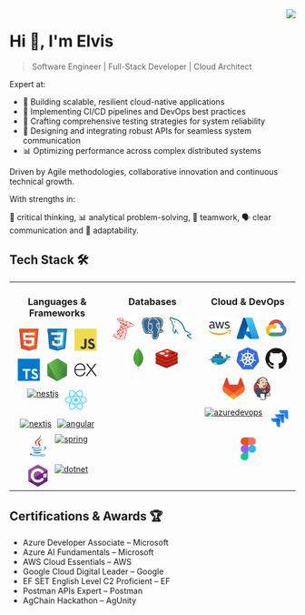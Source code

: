 <img align="right" src="https://visitor-badge.laobi.icu/badge?page_id=gisioraelvis.gisioraelvis">

# Hi 👋, I'm Elvis

> Software Engineer | Full-Stack Developer | Cloud Architect

Expert at:

- 🔨 Building scalable, resilient cloud-native applications
- 🔄 Implementing CI/CD pipelines and DevOps best practices
- 🧪 Crafting comprehensive testing strategies for system reliability
- 🔌 Designing and integrating robust APIs for seamless system communication
- 📊 Optimizing performance across complex distributed systems

Driven by Agile methodologies, collaborative innovation and continuous technical growth.

With strengths in:

🧠 critical thinking, 📊 analytical problem-solving, 👥 teamwork, 🗣️ clear communication and 🔄 adaptability.

## Tech Stack 🛠️

<table style="width:100%; table-layout:fixed">
  <tr>
    <td valign="top" width="33%">
      <h3 align="center">Languages & Frameworks</h3>
      <div align="center" style="display:flex; flex-wrap:wrap; justify-content:center; gap:10px">
        <!-- Web Foundations -->
        <a href="#" title="HTML5 - 90%"><img src="https://raw.githubusercontent.com/devicons/devicon/master/icons/html5/html5-original.svg" alt="html5" width="40" height="40"/></a>
        <a href="#" title="CSS3 - 85%"><img src="https://raw.githubusercontent.com/devicons/devicon/master/icons/css3/css3-original.svg" alt="css3" width="40" height="40"/></a>
        <!-- JavaScript Ecosystem -->
        <a href="#" title="JavaScript - 90%"><img src="https://raw.githubusercontent.com/devicons/devicon/master/icons/javascript/javascript-original.svg" alt="javascript" width="40" height="40"/></a>
        <a href="#" title="TypeScript - 85%"><img src="https://raw.githubusercontent.com/devicons/devicon/master/icons/typescript/typescript-original.svg" alt="typescript" width="40" height="40"/></a>
        <a href="#" title="Node.js - 85%"><img src="https://raw.githubusercontent.com/devicons/devicon/master/icons/nodejs/nodejs-original.svg" alt="nodejs" width="40" height="40"/></a>
        <a href="#" title="Express.js - 85%"><img src="https://raw.githubusercontent.com/devicons/devicon/master/icons/express/express-original.svg" alt="express" width="40" height="40"/></a>
        <a href="#" title="NestJS - 80%"><img src="https://cdn.jsdelivr.net/gh/devicons/devicon@latest/icons/nestjs/nestjs-original.svg" alt="nestjs" width="40" height="40"/></a>
        <a href="#" title="React - 85%"><img src="https://raw.githubusercontent.com/devicons/devicon/master/icons/react/react-original.svg" alt="react" width="40" height="40"/></a>
        <a href="#" title="Next.js - 80%"><img src="https://cdn.jsdelivr.net/gh/devicons/devicon@latest/icons/nextjs/nextjs-original.svg" alt="nextjs" width="40" height="40"/></a>
        <a href="#" title="Angular - 75%"><img src="https://cdn.jsdelivr.net/gh/devicons/devicon@latest/icons/angular/angular-original.svg" alt="angular" width="40" height="40"/></a>
        <!-- Java Ecosystem -->
        <a href="#" title="Java - 75%"><img src="https://raw.githubusercontent.com/devicons/devicon/master/icons/java/java-original.svg" alt="java" width="40" height="40"/></a>
        <a href="#" title="Spring Boot - 70%"><img src="https://cdn.jsdelivr.net/gh/devicons/devicon@latest/icons/spring/spring-original.svg" alt="spring" width="40" height="40"/></a>
        <!-- .NET Ecosystem -->
        <a href="#" title="C# - 75%"><img src="https://raw.githubusercontent.com/devicons/devicon/master/icons/csharp/csharp-original.svg" alt="csharp" width="40" height="40"/></a>
        <a href="#" title=".NET - 75%"><img src="https://cdn.jsdelivr.net/gh/devicons/devicon@latest/icons/dotnetcore/dotnetcore-original.svg" alt="dotnet" width="40" height="40"/></a>
      </div>
    </td>
    <td valign="top" width="33%">
      <h3 align="center">Databases</h3>
      <div align="center" style="display:flex; flex-wrap:wrap; justify-content:center; gap:10px">
        <a href="#" title="Microsoft SQL Server - 80%"><img src="https://raw.githubusercontent.com/devicons/devicon/master/icons/microsoftsqlserver/microsoftsqlserver-plain.svg" alt="mssql" width="40" height="40"/></a>
        <a href="#" title="PostgreSQL - 80%"><img src="https://raw.githubusercontent.com/devicons/devicon/master/icons/postgresql/postgresql-original.svg" alt="postgresql" width="40" height="40"/></a>
        <a href="#" title="MySQL - 85%"><img src="https://raw.githubusercontent.com/devicons/devicon/master/icons/mysql/mysql-original.svg" alt="mysql" width="40" height="40"/></a>
        <a href="#" title="MongoDB - 85%"><img src="https://raw.githubusercontent.com/devicons/devicon/master/icons/mongodb/mongodb-original.svg" alt="mongodb" width="40" height="40"/></a>
        <a href="#" title="Redis - 75%"><img src="https://raw.githubusercontent.com/devicons/devicon/master/icons/redis/redis-original.svg" alt="redis" width="40" height="40"/></a>
      </div>
    </td>
    <td valign="top" width="33%">
      <h3 align="center">Cloud & DevOps</h3>
      <div align="center" style="display:flex; flex-wrap:wrap; justify-content:center; gap:10px">
        <a href="#" title="AWS - 80%"><img src="https://raw.githubusercontent.com/devicons/devicon/master/icons/amazonwebservices/amazonwebservices-original-wordmark.svg" alt="aws" width="40" height="40"/></a>
        <a href="#" title="Azure - 85%"><img src="https://raw.githubusercontent.com/devicons/devicon/master/icons/azure/azure-original.svg" alt="azure" width="40" height="40"/></a>
        <a href="#" title="GCP - 75%"><img src="https://raw.githubusercontent.com/devicons/devicon/master/icons/googlecloud/googlecloud-original.svg" alt="gcp" width="40" height="40"/></a>
        <a href="#" title="Docker - 85%"><img src="https://raw.githubusercontent.com/devicons/devicon/master/icons/docker/docker-original.svg" alt="docker" width="40" height="40"/></a>
        <a href="#" title="Kubernetes - 70%"><img src="https://raw.githubusercontent.com/devicons/devicon/master/icons/kubernetes/kubernetes-plain.svg" alt="kubernetes" width="40" height="40"/></a>
        <a href="#" title="GitHub - 90%"><img src="https://raw.githubusercontent.com/devicons/devicon/master/icons/github/github-original.svg" alt="github" width="40" height="40"/></a>
        <a href="#" title="GitLab - 85%"><img src="https://raw.githubusercontent.com/devicons/devicon/master/icons/gitlab/gitlab-original.svg" alt="gitlab" width="40" height="40"/></a>
        <a href="#" title="Jenkins - 75%"><img src="https://raw.githubusercontent.com/devicons/devicon/master/icons/jenkins/jenkins-original.svg" alt="jenkins" width="40" height="40"/></a>
        <a href="#" title="Azure DevOps - 85%"><img src="https://cdn.jsdelivr.net/gh/devicons/devicon@latest/icons/azuredevops/azuredevops-original.svg" alt="azuredevops" width="40" height="40"/></a>
        <a href="#" title="Jira - 85%"><img src="https://raw.githubusercontent.com/devicons/devicon/master/icons/jira/jira-original.svg" alt="jira" width="40" height="40"/></a>
        <a href="#" title="Figma - 80%"><img src="https://raw.githubusercontent.com/devicons/devicon/master/icons/figma/figma-original.svg" alt="figma" width="40" height="40"/></a>
      </div>
    </td>
  </tr>
</table>

## Certifications & Awards 🏆

- Azure Developer Associate – Microsoft
- Azure AI Fundamentals – Microsoft
- AWS Cloud Essentials – AWS
- Google Cloud Digital Leader – Google
- EF SET English Level C2 Proficient – EF
- Postman APIs Expert – Postman
- AgChain Hackathon – AgUnity

